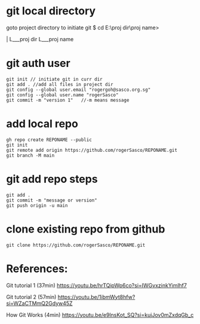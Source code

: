 # git local directory
goto project directory to initiate git $ cd E:\proj dir\proj name>

|
L___proj dir
       L___proj name


# git auth user
```shell
git init // initiate git in curr dir
git add . //add all files in project dir
git config --global user.email "rogergoh@sasco.org.sg"
git config --global user.name "rogerSasco"
git commit -m "version 1"   //-m means message
```

# add local repo
```shell
gh repo create REPONAME --public
git init
git remote add origin https://github.com/rogerSasco/REPONAME.git
git branch -M main
```

# git add repo steps
```shell
git add .
git commit -m "message or version"
git push origin -u main
```

# clone existing repo from github
```shell
git clone https://github.com/rogerSasco/REPONAME.git
```

# References:
Git tutorial 1 (37min)
https://youtu.be/hrTQipWp6co?si=IWGvxzinkYimlhf7

Git tutorial 2 (57min)
https://youtu.be/1ibmWyt8hfw?si=WZaCTMmQ2Gdyw45Z

How Git Works (4min)
https://youtu.be/e9lnsKot_SQ?si=kujJov0mZxdqGb_c

